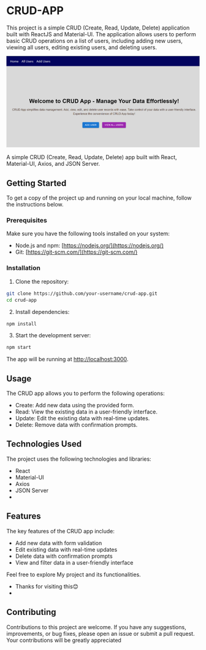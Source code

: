 # CRUD-APP
This project is a simple CRUD (Create, Read, Update, Delete) application built with ReactJS and Material-UI. The application allows users to perform basic CRUD operations on a list of users, including adding new users, viewing all users, editing existing users, and deleting users.

![Project](Image.png)

A simple CRUD (Create, Read, Update, Delete) app built with React, Material-UI, Axios, and JSON Server.

## Getting Started

To get a copy of the project up and running on your local machine, follow the instructions below.

### Prerequisites

Make sure you have the following tools installed on your system:

- Node.js and npm: [https://nodejs.org/](https://nodejs.org/)
- Git: [https://git-scm.com/](https://git-scm.com/)

### Installation

1. Clone the repository:

```bash
git clone https://github.com/your-username/crud-app.git
cd crud-app
```

2. Install dependencies:

```bash
npm install
```

3. Start the development server:

```bash
npm start
```

The app will be running at [http://localhost:3000](http://localhost:3000).

## Usage

The CRUD app allows you to perform the following operations:

- Create: Add new data using the provided form.
- Read: View the existing data in a user-friendly interface.
- Update: Edit the existing data with real-time updates.
- Delete: Remove data with confirmation prompts.

## Technologies Used

The project uses the following technologies and libraries:

- React
- Material-UI
- Axios
- JSON Server
- 
## Features

The key features of the CRUD app include:

- Add new data with form validation
- Edit existing data with real-time updates
- Delete data with confirmation prompts
- View and filter data in a user-friendly interface

Feel free to explore My project and its functionalities.
- Thanks for visiting this😊
- 
## Contributing
Contributions to this project are welcome. If you have any suggestions, improvements, or bug fixes, please open an issue or submit a pull request. Your contributions will be greatly appreciated



